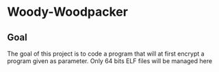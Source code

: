 # Woody-Woodpacker

## Goal
The goal of this project is to code a program that will at first encrypt a program given
as parameter. Only 64 bits ELF files will be managed here
